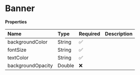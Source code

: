 # Banner

**Properties**

| Name              | Type   | Required | Description |
| :---------------- | :----- | :------- | :---------- |
| backgroundColor   | String | ✅       |             |
| fontSize          | String | ✅       |             |
| textColor         | String | ✅       |             |
| backgroundOpacity | Double | ❌       |             |
